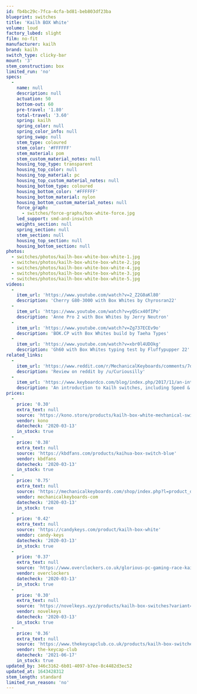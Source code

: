 ```yaml
---
id: fb4bc29c-7fca-4cfa-bd81-beb803df23ba
blueprint: switches
title: 'Kailh BOX White'
volume: loud
factory_lubed: slight
film: no-fit
manufacturer: kailh
brand: kailh
switch_type: clicky-bar
mount: '3'
stem_construction: box
limited_run: 'no'
specs:
  -
    name: null
    description: null
    actuation: 50
    bottom-out: 60
    pre-travel: '1.80'
    total-travel: '3.60'
    spring: kailh
    spring_color: null
    spring_color_info: null
    spring_swap: null
    stem_type: coloured
    stem_color: '#FFFFFF'
    stem_material: pom
    stem_custom_material_notes: null
    housing_top_type: transparent
    housing_top_color: null
    housing_top_material: pc
    housing_top_custom_material_notes: null
    housing_bottom_type: coloured
    housing_bottom_color: '#FFFFFF'
    housing_bottom_material: nylon
    housing_bottom_custom_material_notes: null
    force_graph:
      - switches/force-graphs/box-white-force.jpg
    led_support: smd-and-inswitch
    weights_section: null
    spring_section: null
    stem_section: null
    housing_top_section: null
    housing_bottom_section: null
photos:
  - switches/photos/kailh-box-white-box-white-1.jpg
  - switches/photos/kailh-box-white-box-white-2.jpg
  - switches/photos/kailh-box-white-box-white-4.jpg
  - switches/photos/kailh-box-white-box-white-3.jpg
  - switches/photos/kailh-box-white-box-white-5.jpg
videos:
  -
    item_url: 'https://www.youtube.com/watch?v=2_Z2G0aKl80'
    description: 'Cherry G80-3000 with Box Whites by Chyrosran22'
  -
    item_url: 'https://www.youtube.com/watch?v=yQScx40fIPo'
    description: 'Anne Pro 2 with Box Whites by Jerry Neutron'
  -
    item_url: 'https://www.youtube.com/watch?v=Zg737ECEv9o'
    description: 'BOK.CP with Box Whites build by Taeha Types'
  -
    item_url: 'https://www.youtube.com/watch?v=xbr0l4UDOkg'
    description: 'Gh60 with Box Whites typing test by Fluffypupper 22'
related_links:
  -
    item_url: 'https://www.reddit.com/r/MechanicalKeyboards/comments/7de612/kailh_box_white_review/'
    description: 'Review on reddit by /u/Curiousilly'
  -
    item_url: 'https://www.keyboardco.com/blog/index.php/2017/11/an-introduction-to-kailh-switches-including-speed-box/'
    description: 'An introduction to Kailh switches, including Speed & Box'
prices:
  -
    price: '0.30'
    extra_text: null
    source: 'https://kono.store/products/kailh-box-white-mechanical-switches-10-count'
    vendor: kono
    datecheck: '2020-03-13'
    in_stock: true
  -
    price: '0.38'
    extra_text: null
    source: 'https://kbdfans.com/products/kaihua-box-switch-blue'
    vendor: kbdfans
    datecheck: '2020-03-13'
    in_stock: true
  -
    price: '0.75'
    extra_text: null
    source: 'https://mechanicalkeyboards.com/shop/index.php?l=product_detail&p=4114'
    vendor: mechanicalkeyboards-com
    datecheck: '2020-03-13'
    in_stock: true
  -
    price: '0.42'
    extra_text: null
    source: 'https://candykeys.com/product/kailh-box-white'
    vendor: candy-keys
    datecheck: '2020-03-13'
    in_stock: true
  -
    price: '0.37'
    extra_text: null
    source: 'https://www.overclockers.co.uk/glorious-pc-gaming-race-kailh-box-white-switches-120-pieces-kb-00m-gr.html'
    vendor: overclockers
    datecheck: '2020-03-13'
    in_stock: true
  -
    price: '0.30'
    extra_text: null
    source: 'https://novelkeys.xyz/products/kailh-box-switches?variant=3747940106280'
    vendor: novelkeys
    datecheck: '2020-03-13'
    in_stock: true
  -
    price: '0.36'
    extra_text: null
    source: 'https://www.thekeycapclub.co.uk/products/kailh-box-switches'
    vendor: the-keycap-club
    datecheck: '2021-06-17'
    in_stock: true
updated_by: 346c3162-6b01-4097-b7ee-8c4482d3ec52
updated_at: 1643428312
stem_length: standard
limited_run_reason: 'no'
---
```

